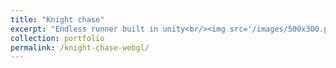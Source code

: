 ```yaml
---
title: "Knight chase"
excerpt: "Endless runner built in unity<br/><img src='/images/500x300.png'>"
collection: portfolio
permalink: /knight-chase-webgl/
---
```

